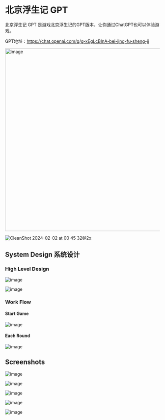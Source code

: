 # 北京浮生记 GPT

北京浮生记 GPT 是游戏北京浮生记的GPT版本，让你通过ChatGPT也可以体验游戏。

GPT地址：https://chat.openai.com/g/g-xEgLcBInA-bei-jing-fu-sheng-ji 

<img width="595" alt="image" src="https://github.com/JimLiu/beijing-fushengji-gpt/assets/648674/bb31e11c-c008-4522-aabd-8c24e26e86d1">

![CleanShot 2024-02-02 at 00 45 32@2x](https://github.com/JimLiu/beijing-fushengji-gpt/assets/648674/6f46b49d-d5b0-4c13-a680-e705cde7b16a)


## System Design 系统设计

### High Level Design

![image](https://github.com/JimLiu/beijing-fushengji-gpt/assets/648674/eb15f43d-98c3-47c0-9a97-0b53fee79170)

![image](https://github.com/JimLiu/beijing-fushengji-gpt/assets/648674/c456154f-e1b6-495a-b4a4-13a30d48fde9)

### Work Flow

#### Start Game

![image](https://github.com/JimLiu/beijing-fushengji-gpt/assets/648674/efe6d5ce-3937-4017-bf63-526942e25207)


#### Each Round

![image](https://github.com/JimLiu/beijing-fushengji-gpt/assets/648674/59d7c2f6-d9a5-4309-94e4-533d4c77fcdf)

## Screenshots


![image](https://github.com/JimLiu/beijing-fushengji-gpt/assets/648674/bb751636-a8d0-45d9-9bd6-43579eaf1799)

![image](https://github.com/JimLiu/beijing-fushengji-gpt/assets/648674/e4ff2de1-b43e-4619-9a16-5f7890a4543d)

![image](https://github.com/JimLiu/beijing-fushengji-gpt/assets/648674/b2b6aed0-29de-46ae-8b1f-923ee914f9a2)

![image](https://github.com/JimLiu/beijing-fushengji-gpt/assets/648674/9f2f9397-6e88-422c-baf2-603b618ba267)

![image](https://github.com/JimLiu/beijing-fushengji-gpt/assets/648674/5dfc9eaa-b97b-4886-bf6d-4c523ccad4ab)





